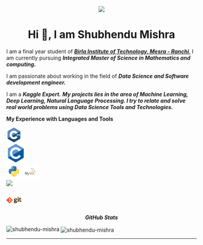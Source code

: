 <p align="center">
  <img src="https://media1.giphy.com/media/8hTm1yGaqsEn4CM8I3/giphy.gif?cid=ecf05e47do101ftnohjl1jmk5g6rdv7luwjgyylx3cu9fkzk&rid=giphy.gif&ct=g" width="325px">
</p>

<h1 align="center">Hi 👋, I am Shubhendu Mishra</h1>

I am a final year student of [***Birla Institute of Technology, Mesra - Ranchi***.](https://www.bitmesra.ac.in/) I am currently pursuing ***Integrated Master of Science in Mathematics and computing.***

I am passionate about working in the field of ***Data Science and Software development engineer.***

I am a ***Kaggle Expert.***
***My projects lies in the area of Machine Learning, Deep Learning, Natural Language Processing. I try to relate and solve real world problems using Data Science Tools and Technologies.*** 

**My Experience with Languages and Tools**


<code><img height="40" src="https://raw.githubusercontent.com/github/explore/80688e429a7d4ef2fca1e82350fe8e3517d3494d/topics/cpp/cpp.png"></code>
<code> <img height="50" src="https://raw.githubusercontent.com/devicons/devicon/master/icons/c/c-original.svg"> </code>
<code><img height="40" src="https://raw.githubusercontent.com/github/explore/80688e429a7d4ef2fca1e82350fe8e3517d3494d/topics/python/python.png"></code>
<code><img height="40" src="https://raw.githubusercontent.com/github/explore/80688e429a7d4ef2fca1e82350fe8e3517d3494d/topics/mysql/mysql.png"></code>
<code> <img height="50" src="https://www.vectorlogo.zone/logos/tensorflow/tensorflow-ar21.svg"> </code>

<code><img height="40" src="https://raw.githubusercontent.com/github/explore/80688e429a7d4ef2fca1e82350fe8e3517d3494d/topics/git/git.png"></code>

<p align="center">
 <i><b>GitHub Stats</b></i></p>
<p><img align="left" src="https://github-readme-stats.vercel.app/api/top-langs?username=shub-coder&show_icons=true&locale=en&layout=compact" alt="shubhendu-mishra" /></p>

<p>&nbsp;<img align="center" src="https://github-readme-stats.vercel.app/api?username=shub-coder&show_icons=true&locale=en" alt="shubhendu-mishra" width="410" /></p>

<hr>
